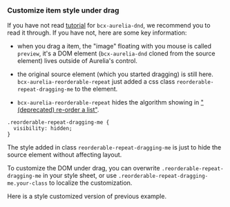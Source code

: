 ### Customize item style under drag

If you have not read [tutorial](#/overview) for `bcx-aurelia-dnd`, we recommend you to read it through. If you have not, here are some key information:

* when you drag a item, the "image" floating with you mouse is called `preview`, it's a DOM element (`bcx-aurelia-dnd` cloned from the source element) lives outside of Aurelia's control.

* the original source element (which you started dragging) is still here. `bcx-aurelia-reorderable-repeat` just added a css class `reorderable-repeat-dragging-me` to the element.

* `bcx-aurelia-reorderable-repeat` hides the algorithm showing in ["(deprecated) re-order a list"](#/re-order-list).

```
.reorderable-repeat-dragging-me {
  visibility: hidden;
}
```

The style added in class `reorderable-repeat-dragging-me` is just to hide the source element without affecting layout.

To customize the DOM under drag, you can overwrite `.reorderable-repeat-dragging-me` in your style sheet, or use `.reorderable-repeat-dragging-me.your-class` to localize the customization.

Here is a style customized version of previous example.
